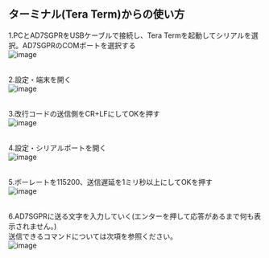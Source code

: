## ターミナル(Tera Term)からの使い方

1.PCとAD7SGPRをUSBケーブルで接続し、Tera Termを起動してシリアルを選択。AD7SGPRのCOMポートを選択する <br> 
<img src="https://github.com/bit-trade-one/AD7SGPR/assets/85532743/b760cfb6-544b-4b86-be4c-7758c659f6cc" alt="image"><br><br>


2.設定・端末を開く  <br>
<img src="https://github.com/bit-trade-one/AD7SGPR/assets/85532743/a551f05a-4301-4e6d-90f4-fc66b02af9e3" alt="image"><br><br>


3.改行コードの送信側をCR+LFにしてOKを押す  <br>
<img src="https://github.com/bit-trade-one/AD7SGPR/assets/85532743/3f8d7535-22d3-4165-8dd0-65982dab7fa2" alt="image"><br><br>

4.設定・シリアルポートを開く  <br>
<img src="https://github.com/bit-trade-one/AD7SGPR/assets/85532743/27d9240a-b171-4218-8af4-52b588967894" alt="image"><br><br>

5.ボーレートを115200、送信遅延を1ミリ秒以上にしてOKを押す  <br>
<img src="https://github.com/bit-trade-one/AD7SGPR/assets/85532743/f834b7fb-7da8-4252-84b4-da48acdf92d8" alt="image"><br><br>


6.AD7SGPRに送る文字を入力していく(エンターを押して応答があるまで何も表示されません。)<br>
送信できるコマンドについては次項を参照ください。<br>
<img src="https://github.com/bit-trade-one/AD7SGPR/assets/85532743/b761aa82-17e3-4611-96d4-4d8562b9a1c8" alt="image"><br><br>
